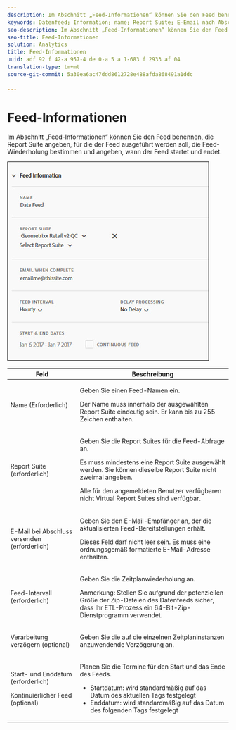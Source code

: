 ```yaml
---
description: Im Abschnitt „Feed-Informationen“ können Sie den Feed benennen, die Report Suite angeben, für die der Feed ausgeführt werden soll, die Feed-Wiederholung bestimmen und angeben, wann der Feed startet und endet.
keywords: Datenfeed; Information; name; Report Suite; E-Email nach Abschluss des VorgangsE-Email; Intervall; Feed; Verarbeitung verzögern; delay; start; end; date; Kontinuierlicher Feed
seo-description: Im Abschnitt „Feed-Informationen“ können Sie den Feed benennen, die Report Suite angeben, für die der Feed ausgeführt werden soll, die Feed-Wiederholung bestimmen und angeben, wann der Feed startet und endet.
seo-title: Feed-Informationen
solution: Analytics
title: Feed-Informationen
uuid: adf 92 f 42-a 957-4 de 0-a 5 a 1-683 f 2933 af 04
translation-type: tm+mt
source-git-commit: 5a30ea6ac47ddd8612728e488afda868491a1ddc

---
```



# Feed-Informationen

Im Abschnitt „Feed-Informationen“ können Sie den Feed benennen, die Report Suite angeben, für die der Feed ausgeführt werden soll, die Feed-Wiederholung bestimmen und angeben, wann der Feed startet und endet.

![](assets/feed-info.jpg)

<table id="table_C98C7C3CE4194BEF819E792793EBC517">
 <thead>
  <tr>
   <th colname="col1" class="entry"> Feld </th>
   <th colname="col2" class="entry"> Beschreibung </th>
  </tr>
 </thead>
 <tbody> 
  <tr> 
   <td colname="col1"> <p>Name (Erforderlich) </p> </td>
   <td colname="col2"> <p>Geben Sie einen Feed-Namen ein. </p> <p>Der Name muss innerhalb der ausgewählten Report Suite eindeutig sein. Er kann bis zu 255 Zeichen enthalten. </p> </td>
  </tr>
  <tr>
   <td colname="col1"> <p>Report Suite (erforderlich) </p> </td>
   <td colname="col2"> <p>Geben Sie die Report Suites für die Feed-Abfrage an. </p> <p>Es muss mindestens eine Report Suite ausgewählt werden. Sie können dieselbe Report Suite nicht zweimal angeben. </p> <p>Alle für den angemeldeten Benutzer verfügbaren nicht Virtual Report Suites sind verfügbar. </p></td>
  </tr>
  <tr>
   <td colname="col1"> <p>E-Mail bei Abschluss versenden (erforderlich) </p> </td>
   <td colname="col2"> <p>Geben Sie den E-Mail-Empfänger an, der die aktualisierten Feed-Bereitstellungen erhält. </p> <p>Dieses Feld darf nicht leer sein. Es muss eine ordnungsgemäß formatierte E-Mail-Adresse enthalten. </p> </td>
  </tr>
  <tr>
   <td colname="col1"> <p>Feed-Intervall (erforderlich) </p> </td>
   <td colname="col2"> <p>Geben Sie die Zeitplanwiederholung an. </p> <p>Anmerkung: Stellen Sie aufgrund der potenziellen Größe der Zip-Dateien des Datenfeeds sicher, dass Ihr ETL-Prozess ein 64-Bit-Zip-Dienstprogramm verwendet. </p> </td>
  </tr>
  <tr>
   <td colname="col1"> <p>Verarbeitung verzögern (optional) </p> </td>
   <td colname="col2"> <p>Geben Sie die auf die einzelnen Zeitplaninstanzen anzuwendende Verzögerung an. </p> </td>
  </tr>
  <tr>
   <td colname="col1"> <p>Start- und Enddatum (erforderlich) </p> <p>Kontinuierlicher Feed (optional) </p> </td>
   <td colname="col2"> <p>Planen Sie die Termine für den Start und das Ende des Feeds. </p> <p>
     <ul id="ul_509977336CD34032924B48E043E8CBC7">
      <li id="li_BFB5B6ADCB184D839C9BA42DB3DCAF32">Startdatum: wird standardmäßig auf das Datum des aktuellen Tags festgelegt </li>
      <li id="li_34F8DB45D9B54076840D1A0B782812D3">Enddatum: wird standardmäßig auf das Datum des folgenden Tags festgelegt </li>
     </ul>
     </p> </td>
  </tr>
 </tbody>
</table>